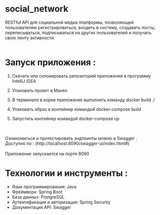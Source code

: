 # social_network
 RESTful API для социальной медиа платформы,
позволяющей пользователям регистрироваться, входить в систему, создавать
посты, переписываться, подписываться на других пользователей и получать
свою ленту активности.
<br>
<br>
# Запуск приложения :

1. Скачать или склонировать репозиторий приложения в программу IntelliJ IDEA

2. Упаковать проект в Maven

3. В терминале в корне приложения выполнить команду docker build ./

4. Упаковать образ в контейнер командой docker-compose build

5. Запустить контейнер командой docker-compose up
<br>
<br>
Ознакомиться и протестировать эндпоинты можно в Swagger . 
Доступно по  : (http://localhost:8090/swagger-ui/index.html#)

<br>
<br>
Приложение запускается на порте 8090

# Технологии и инструменты :
* Язык программирования: Java
* Фреймворк: Spring Boot
* База данных: PostgreSQL 
* Аутентификация и авторизация: Spring Security
* Документация API: Swagger 


